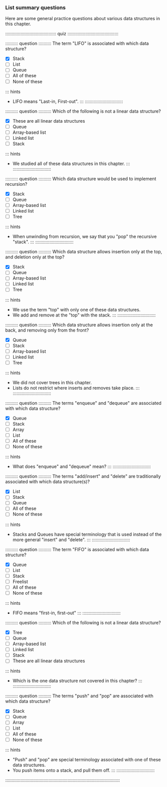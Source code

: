 
### List summary questions

Here are some general practice questions about various data structures in this chapter.

:::::::::::::::::::::::::::::::::::::::: quiz ::::::::::::::::::::::::::::::::::::::::

:::::::::: question ::::::::::
The term "LIFO" is associated with which
data structure?

- [x] Stack
- [ ] List
- [ ] Queue
- [ ] All of these
- [ ] None of these

::: hints
- LIFO means "Last-in, First-out".
:::
::::::::::::::::::::::::::::::



:::::::::: question ::::::::::
Which of the following is not a linear data
structure?

- [x] These are all linear data structures
- [ ] Queue
- [ ] Array-based list
- [ ] Linked list
- [ ] Stack

::: hints
- We studied all of these data structures in this chapter.
:::
::::::::::::::::::::::::::::::



:::::::::: question ::::::::::
Which data structure would be used to
implement recursion?

- [x] Stack
- [ ] Queue
- [ ] Array-based list
- [ ] Linked list
- [ ] Tree

::: hints
- When unwinding from recursion, we say that you "pop" the recursive "stack".
:::
::::::::::::::::::::::::::::::



:::::::::: question ::::::::::
Which data structure allows insertion only
at the top, and deletion only at the top?

- [x] Stack
- [ ] Queue
- [ ] Array-based list
- [ ] Linked list
- [ ] Tree

::: hints
- We use the term "top" with only one of these data structures.
- We add and remove at the "top" with the stack.
:::
::::::::::::::::::::::::::::::



:::::::::: question ::::::::::
Which data structure allows insertion only
at the back, and removing only from the front?

- [x] Queue
- [ ] Stack
- [ ] Array-based list
- [ ] Linked list
- [ ] Tree

::: hints
- We did not cover trees in this chapter.
- Lists do not restrict where inserts and removes take place.
:::
::::::::::::::::::::::::::::::



:::::::::: question ::::::::::
The terms "enqueue" and "dequeue" are
associated with which data structure?

- [x] Queue
- [ ] Stack
- [ ] Array
- [ ] List
- [ ] All of these
- [ ] None of these

::: hints
- What does "enqueue" and "dequeue" mean?
:::
::::::::::::::::::::::::::::::



:::::::::: question ::::::::::
The terms "add/insert" and "delete" are
traditionally associated with which data structure(s)?

- [x] List
- [ ] Stack
- [ ] Queue
- [ ] All of these
- [ ] None of these

::: hints
- Stacks and Queues have special terminology that is used
instead of the more general "insert" and "delete".
:::
::::::::::::::::::::::::::::::



:::::::::: question ::::::::::
The term "FIFO" is associated with which
data structure?

- [x] Queue
- [ ] List
- [ ] Stack
- [ ] Freelist
- [ ] All of these
- [ ] None of these

::: hints
- FIFO means "first-in, first-out"
:::
::::::::::::::::::::::::::::::



:::::::::: question ::::::::::
Which of the following is not a linear data
structure?

- [x] Tree
- [ ] Queue
- [ ] Array-based list
- [ ] Linked list
- [ ] Stack
- [ ] These are all linear data structures

::: hints
- Which is the one data structure not covered in this chapter?
:::
::::::::::::::::::::::::::::::



:::::::::: question ::::::::::
The terms "push" and "pop" are associated
with which data structure?

- [x] Stack
- [ ] Queue
- [ ] Array
- [ ] List
- [ ] All of these
- [ ] None of these

::: hints
- "Push" and "pop" are special terminology associated with
one of these data structures.
- You push items onto a stack, and pull them off.
:::
::::::::::::::::::::::::::::::

::::::::::::::::::::::::::::::::::::::::::::::::::::::::::::::::::::::::::::::::::::::::::


